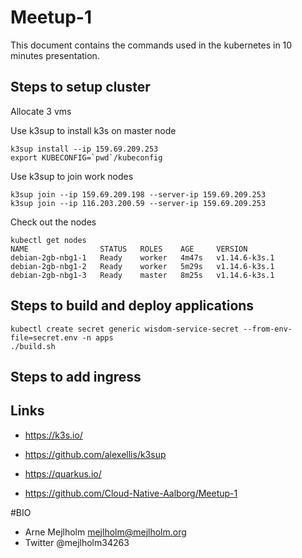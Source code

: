 # Meetup-1

This document contains the commands used in the kubernetes in 10 minutes presentation.

## Steps to setup cluster

Allocate 3 vms

Use k3sup to install k3s on master node

~~~Shell
k3sup install --ip 159.69.209.253
export KUBECONFIG=`pwd`/kubeconfig
~~~

Use k3sup to join work nodes

~~~Shell
k3sup join --ip 159.69.209.198 --server-ip 159.69.209.253
k3sup join --ip 116.203.200.59 --server-ip 159.69.209.253
~~~

Check out the nodes

~~~Shell
kubectl get nodes
NAME                STATUS   ROLES    AGE     VERSION
debian-2gb-nbg1-1   Ready    worker   4m47s   v1.14.6-k3s.1
debian-2gb-nbg1-2   Ready    worker   5m29s   v1.14.6-k3s.1
debian-2gb-nbg1-3   Ready    master   8m25s   v1.14.6-k3s.1
~~~

## Steps to build and deploy applications

~~~Shell
kubectl create secret generic wisdom-service-secret --from-env-file=secret.env -n apps
./build.sh
~~~

## Steps to add ingress




## Links
- https://k3s.io/
- https://github.com/alexellis/k3sup

- https://quarkus.io/

- https://github.com/Cloud-Native-Aalborg/Meetup-1



#BIO

- Arne Mejlholm mejlholm@mejlholm.org
- Twitter @mejlholm34263